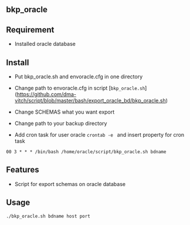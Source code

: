 bkp_oracle
--------------

Requirement
------------
- Installed oracle database

Install
-------
- Put bkp_oracle.sh and envoracle.cfg in one directory

- Change path to envoracle.cfg in script [`bkp_oracle.sh`] (https://github.com/dma-vitch/script/blob/master/bash/export_oracle_bd/bkp_oracle.sh)

- Change SCHEMAS what you want export

- Change path to your backup directory

- Add cron task for user oracle
`
crontab -e 
` 
and insert property for cron task

`
00 3 * * * /bin/bash /home/oracle/script/bkp_oracle.sh bdname
`

Features
---------

- Script for export schemas on oracle database

Usage
-----
`
./bkp_oracle.sh bdname host port
`